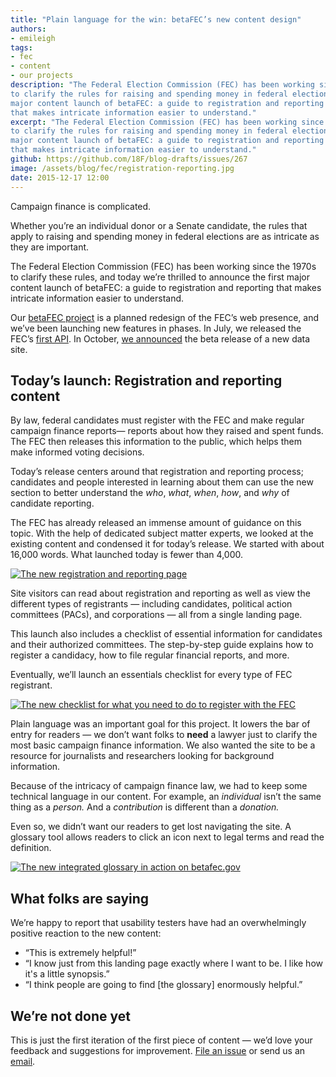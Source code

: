 ```yaml
---
title: "Plain language for the win: betaFEC’s new content design"
authors:
- emileigh
tags:
- fec
- content
- our projects
description: "The Federal Election Commission (FEC) has been working since the 1970s
to clarify the rules for raising and spending money in federal elections, and today we’re thrilled to announce the first
major content launch of betaFEC: a guide to registration and reporting
that makes intricate information easier to understand."
excerpt: "The Federal Election Commission (FEC) has been working since the 1970s
to clarify the rules for raising and spending money in federal elections, and today we’re thrilled to announce the first
major content launch of betaFEC: a guide to registration and reporting
that makes intricate information easier to understand."
github: https://github.com/18F/blog-drafts/issues/267
image: /assets/blog/fec/registration-reporting.jpg
date: 2015-12-17 12:00
---
```


Campaign finance is complicated.

Whether you’re an individual donor or a Senate candidate, the rules that
apply to raising and spending money in federal elections are as
intricate as they are important.

The Federal Election Commission (FEC) has been working since the 1970s
to clarify these rules, and today we’re thrilled to announce the first
major content launch of betaFEC: a guide to registration and reporting
that makes intricate information easier to understand.

Our [betaFEC project](http://beta.fec.gov) is a planned
redesign of the FEC’s web presence, and we’ve been launching new
features in phases. In July, we released the FEC’s [first API](https://18f.gsa.gov/2015/07/08/openfec-api/). In October, [we
announced](https://18f.gsa.gov/2015/10/29/welcome-to-betafec/) the beta
release of a new data site.

Today’s launch: Registration and reporting content
--------------------------------------------------

By law, federal candidates must register with the FEC and make regular
campaign finance reports— reports about how they raised and spent funds.
The FEC then releases this information to the public, which helps them
make informed voting decisions.

Today’s release centers around that registration and reporting process;
candidates and people interested in learning about them can use the new
section to better understand the *who*, *what*, *when*, *how*, and *why*
of candidate reporting.

The FEC has already released an immense amount of guidance on this
topic. With the help of dedicated subject matter experts, we looked at
the existing content and condensed it for today’s release. We started
with about 16,000 words. What launched today is fewer than 4,000.

[![The new registration and reporting page]({{site.baseurl}}/assets/blog/fec/registration-reporting.jpg)](https://beta.fec.gov/registration-and-reporting/)

Site visitors can read about registration and reporting as well as view
the different types of registrants — including candidates, political
action committees (PACs), and corporations — all from a single landing
page.

This launch also includes a checklist of essential information for
candidates and their authorized committees. The step-by-step guide
explains how to register a candidacy, how to file regular financial
reports, and more.

Eventually, we’ll launch an essentials checklist for every type of FEC
registrant.

[![The new checklist for what you need to do to register with the FEC]({{site.baseurl}}/assets/blog/fec/checklist.jpg)](https://beta.fec.gov/registration-and-reporting/essentials-house-and-senate-candidates-and-committees/)

Plain language was an important goal for this project. It lowers the bar
of entry for readers — we don’t want folks to **need** a lawyer just to
clarify the most basic campaign finance information. We also wanted the
site to be a resource for journalists and researchers looking for
background information.

Because of the intricacy of campaign finance law, we had to keep some
technical language in our content. For example, an *individual* isn’t
the same thing as a *person.* And a *contribution* is different than a
*donation.*

Even so, we didn’t want our readers to get lost navigating the site. A
glossary tool allows readers to click an icon next to legal terms and
read the definition.

[![The new integrated glossary in action on betafec.gov]({{site.baseurl}}/assets/blog/fec/glossary.jpg)](https://beta.fec.gov/registration-and-reporting/essentials-house-and-senate-candidates-and-committees/)

What folks are saying
---------------------

We’re happy to report that usability testers have had an overwhelmingly
positive reaction to the new content:

-   “This is extremely helpful!”
-   “I know just from this landing page exactly where I want to be. I like how it's a little synopsis.”
-   “I think people are going to find [the glossary] enormously helpful.”

We’re not done yet
------------------

This is just the first iteration of the first piece of content — we’d
love your feedback and suggestions for improvement. [File an
issue](https://github.com/18f/fec/issues) or send us an [email](mailto:betafeedback@fec.gov).
